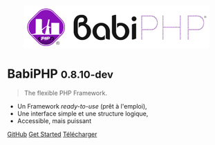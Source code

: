 <!-- _coverpage.md -->

<!--![logo](_medias/php_logo_text.svg)-->
<p align="center"><img src="../_medias/logo-babiphp-text-banner.png" height="100"></p>

# BabiPHP <small>0.8.10-dev</small>

> The flexible PHP Framework.

- Un Framework <i>ready-to-use</i> (prêt à l'emploi),
- Une interface simple et une structure logique,
- Accessible, mais puissant

[GitHub](https://github.com/lambirou/babiphp/)
[Get Started](#qu39est-ce-que-babiphp)
[Télécharger](https://github.com/lambirou/babiphp/archive/master.zip)